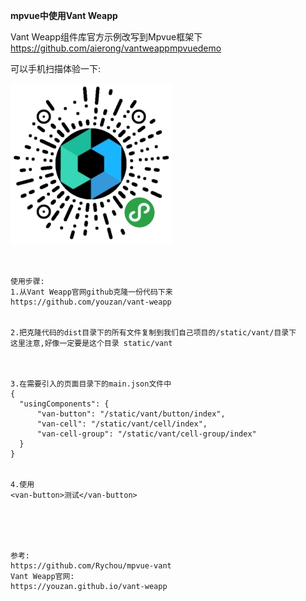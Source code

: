 **mpvue中使用Vant Weapp**  

Vant Weapp组件库官方示例改写到Mpvue框架下  
https://github.com/aierong/vantweappmpvuedemo




可以手机扫描体验一下:

![](barcode.jpg)




``` 


使用步骤:
1.从Vant Weapp官网github克隆一份代码下来
https://github.com/youzan/vant-weapp 


2.把克隆代码的dist目录下的所有文件复制到我们自己项目的/static/vant/目录下
这里注意,好像一定要是这个目录 static/vant



3.在需要引入的页面目录下的main.json文件中
{ 
  "usingComponents": {
      "van-button": "/static/vant/button/index",
      "van-cell": "/static/vant/cell/index",
      "van-cell-group": "/static/vant/cell-group/index"
  }
}


4.使用
<van-button>测试</van-button>





参考:
https://github.com/Rychou/mpvue-vant
Vant Weapp官网:
https://youzan.github.io/vant-weapp 


 

```


